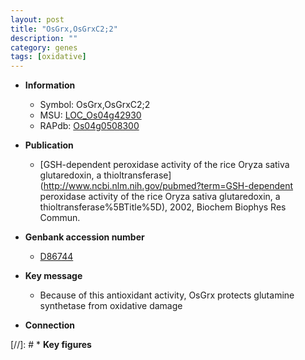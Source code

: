 ```yaml
---
layout: post
title: "OsGrx,OsGrxC2;2"
description: ""
category: genes
tags: [oxidative]
---
```


* **Information**  
    + Symbol: OsGrx,OsGrxC2;2  
    + MSU: [LOC_Os04g42930](http://rice.plantbiology.msu.edu/cgi-bin/ORF_infopage.cgi?orf=LOC_Os04g42930)  
    + RAPdb: [Os04g0508300](http://rapdb.dna.affrc.go.jp/viewer/gbrowse_details/irgsp1?name=Os04g0508300)  

* **Publication**  
    + [GSH-dependent peroxidase activity of the rice Oryza sativa glutaredoxin, a thioltransferase](http://www.ncbi.nlm.nih.gov/pubmed?term=GSH-dependent peroxidase activity of the rice Oryza sativa glutaredoxin, a thioltransferase%5BTitle%5D), 2002, Biochem Biophys Res Commun.

* **Genbank accession number**  
    + [D86744](http://www.ncbi.nlm.nih.gov/nuccore/D86744)

* **Key message**  
    + Because of this antioxidant activity, OsGrx protects glutamine synthetase from oxidative damage

* **Connection**  

[//]: # * **Key figures**  


